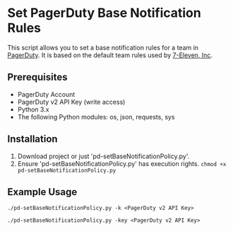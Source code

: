 # Set PagerDuty Base Notification Rules

This script allows you to set a base notification rules for a team in [PagerDuty](https://www.pagerduty.com/). It is based on the default team rules used by [7-Eleven, Inc](https://www.7-eleven.com/).

## Prerequisites

* PagerDuty Account
* PagerDuty v2 API Key (write access)
* Python 3.x
* The following Python modules: os, json, requests, sys

## Installation

1.  Download project or just 'pd-setBaseNotificationPolicy.py'.
2.	Ensure 'pd-setBaseNotificationPolicy.py' has execution rights. `chmod +x pd-setBaseNotificationPolicy.py`

## Example Usage

`./pd-setBaseNotificationPolicy.py -k <PagerDuty v2 API Key>`

`./pd-setBaseNotificationPolicy.py -key <PagerDuty v2 API Key>`
